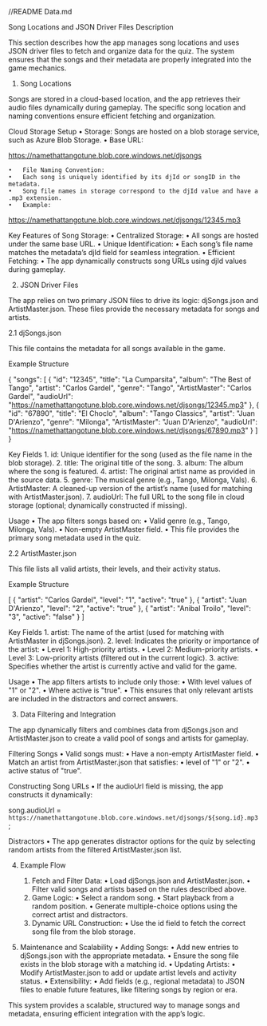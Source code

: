 //README Data.md

Song Locations and JSON Driver Files Description

This section describes how the app manages song locations and uses JSON driver files to fetch and organize data for the quiz. The system ensures that the songs and their metadata are properly integrated into the game mechanics.

1. Song Locations

Songs are stored in a cloud-based location, and the app retrieves their audio files dynamically during gameplay. The specific song location and naming conventions ensure efficient fetching and organization.

Cloud Storage Setup
• Storage: Songs are hosted on a blob storage service, such as Azure Blob Storage.
• Base URL:

https://namethattangotune.blob.core.windows.net/djsongs

    •	File Naming Convention:
    •	Each song is uniquely identified by its djId or songID in the metadata.
    •	Song file names in storage correspond to the djId value and have a .mp3 extension.
    •	Example:

https://namethattangotune.blob.core.windows.net/djsongs/12345.mp3

Key Features of Song Storage:
• Centralized Storage:
• All songs are hosted under the same base URL.
• Unique Identification:
• Each song’s file name matches the metadata’s djId field for seamless integration.
• Efficient Fetching:
• The app dynamically constructs song URLs using djId values during gameplay.

2. JSON Driver Files

The app relies on two primary JSON files to drive its logic: djSongs.json and ArtistMaster.json. These files provide the necessary metadata for songs and artists.

2.1 djSongs.json

This file contains the metadata for all songs available in the game.

Example Structure

{
"songs": [
{
"id": "12345",
"title": "La Cumparsita",
"album": "The Best of Tango",
"artist": "Carlos Gardel",
"genre": "Tango",
"ArtistMaster": "Carlos Gardel",
"audioUrl": "https://namethattangotune.blob.core.windows.net/djsongs/12345.mp3"
},
{
"id": "67890",
"title": "El Choclo",
"album": "Tango Classics",
"artist": "Juan D'Arienzo",
"genre": "Milonga",
"ArtistMaster": "Juan D'Arienzo",
"audioUrl": "https://namethattangotune.blob.core.windows.net/djsongs/67890.mp3"
}
]
}

Key Fields 1. id: Unique identifier for the song (used as the file name in the blob storage). 2. title: The original title of the song. 3. album: The album where the song is featured. 4. artist: The original artist name as provided in the source data. 5. genre: The musical genre (e.g., Tango, Milonga, Vals). 6. ArtistMaster: A cleaned-up version of the artist’s name (used for matching with ArtistMaster.json). 7. audioUrl: The full URL to the song file in cloud storage (optional; dynamically constructed if missing).

Usage
• The app filters songs based on:
• Valid genre (e.g., Tango, Milonga, Vals).
• Non-empty ArtistMaster field.
• This file provides the primary song metadata used in the quiz.

2.2 ArtistMaster.json

This file lists all valid artists, their levels, and their activity status.

Example Structure

[
{
"artist": "Carlos Gardel",
"level": "1",
"active": "true"
},
{
"artist": "Juan D'Arienzo",
"level": "2",
"active": "true"
},
{
"artist": "Anibal Troilo",
"level": "3",
"active": "false"
}
]

Key Fields 1. artist: The name of the artist (used for matching with ArtistMaster in djSongs.json). 2. level: Indicates the priority or importance of the artist:
• Level 1: High-priority artists.
• Level 2: Medium-priority artists.
• Level 3: Low-priority artists (filtered out in the current logic). 3. active: Specifies whether the artist is currently active and valid for the game.

Usage
• The app filters artists to include only those:
• With level values of "1" or "2".
• Where active is "true".
• This ensures that only relevant artists are included in the distractors and correct answers.

3. Data Filtering and Integration

The app dynamically filters and combines data from djSongs.json and ArtistMaster.json to create a valid pool of songs and artists for gameplay.

Filtering Songs
• Valid songs must:
• Have a non-empty ArtistMaster field.
• Match an artist from ArtistMaster.json that satisfies:
• level of "1" or "2".
• active status of "true".

Constructing Song URLs
• If the audioUrl field is missing, the app constructs it dynamically:

song.audioUrl = `https://namethattangotune.blob.core.windows.net/djsongs/${song.id}.mp3`;

Distractors
• The app generates distractor options for the quiz by selecting random artists from the filtered ArtistMaster.json list.

4. Example Flow

   1. Fetch and Filter Data:
      • Load djSongs.json and ArtistMaster.json.
      • Filter valid songs and artists based on the rules described above.
   2. Game Logic:
      • Select a random song.
      • Start playback from a random position.
      • Generate multiple-choice options using the correct artist and distractors.
   3. Dynamic URL Construction:
      • Use the id field to fetch the correct song file from the blob storage.

5. Maintenance and Scalability
   • Adding Songs:
   • Add new entries to djSongs.json with the appropriate metadata.
   • Ensure the song file exists in the blob storage with a matching id.
   • Updating Artists:
   • Modify ArtistMaster.json to add or update artist levels and activity status.
   • Extensibility:
   • Add fields (e.g., regional metadata) to JSON files to enable future features, like filtering songs by region or era.

This system provides a scalable, structured way to manage songs and metadata, ensuring efficient integration with the app’s logic.
